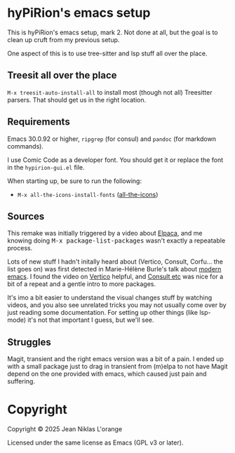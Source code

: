 # hyPiRion's emacs setup

This is hyPiRion's emacs setup, mark 2. Not done at all, but the goal
is to clean up cruft from my previous setup.

One aspect of this is to use tree-sitter and lsp stuff all over the
place.

## Treesit all over the place

`M-x treesit-auto-install-all` to install most (though not all) Treesitter
parsers. That should get us in the right location.

## Requirements

Emacs 30.0.92 or higher, `ripgrep` (for consul) and `pandoc` (for
markdown commands).

I use Comic Code as a developer font. You should get it or replace the
font in the `hypirion-gui.el` file.

When starting up, be sure to run the following:

- `M-x all-the-icons-install-fonts` ([all-the-icons](https://github.com/domtronn/all-the-icons.el))


## Sources

This remake was initially triggered by a video about
[Elpaca](https://www.youtube.com/watch?v=5Ud-TE3iIQY), and me knowing
doing <kbd>M-x package-list-packages</kbd> wasn't exactly a repeatable
process. 

Lots of new stuff I hadn't initally heard about (Vertico, Consult,
Corfu... the list goes on) was first detected in Marie-Hélène Burle's
talk about [modern
emacs](https://www.youtube.com/watch?v=SOxlQ7ogplA). I found the video
on [Vertico](https://www.youtube.com/watch?v=J0OaRy85MOo) helpful, and
[Consult etc](https://www.youtube.com/watch?v=d3aaxOqwHhI) was nice
for a bit of a repeat and a gentle intro to more packages.

It's imo a bit easier to understand the visual changes stuff by
watching videos, and you also see unrelated tricks you may not usually
come over by just reading some documentation. For setting up other
things (like lsp-mode) it's not that important I guess, but we'll see.

## Struggles

Magit, transient and the right emacs version was a bit of a pain. I
ended up with a small package just to drag in transient from (m)elpa
to not have Magit depend on the one provided with emacs, which caused
just pain and suffering.

# Copyright

Copyright © 2025 Jean Niklas L'orange

Licensed under the same license as Emacs (GPL v3 or later).
